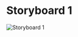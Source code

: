 # Storyboard 1

![Storyboard 1](https://user-images.githubusercontent.com/61631420/147834268-d2643bc1-983a-4b86-bcab-ef224e75feb8.jpeg)
